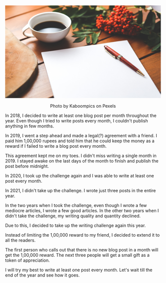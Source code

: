 <!--
.. title: On Resuming Writing Challenge
.. slug: resuming-writing-challenge
.. date: 2022-01-11 06:06:06 UTC+05:30
.. tags: personal, writing
.. category:
.. link:
.. description: 1,00,000 reward to readers who calls out that there is no new blog post every month.
.. type: text
-->

<p align="center">
<img height="300" width="800" src="/images/writing_challenge.jpg" />
</p>

<p align="center">
Photo by Kaboompics on Pexels
</p>


In 2018, I decided to write at least one blog post per month throughout the year. Even though I tried to write posts every month, I couldn't publish anything in few months.

In 2019, I went a step ahead and made a legal(?) agreement with a friend. I paid him 1,00,000 rupees and told him that he could keep the money as a reward if I failed to write a blog post every month.

This agreement kept me on my toes. I didn't miss writing a single month in 2019. I stayed awake on the last days of the month to finish and publish the post before midnight.

In 2020, I took up the challenge again and I was able to write at least one post every month.

In 2021, I didn't take up the challenge. I wrote just three posts in the entire year.

In the two years when I took the challenge, even though I wrote a few mediocre articles, I wrote a few good articles. In the other two years when I didn't take the challenge, my writing quality and quantity declined.

Due to this, I decided to take up the writing challenge again this year.

Instead of limiting the 1,00,000 reward to my friend, I decided to extend it to all the readers.

The first person who calls out that there is no new blog post in a month will get the 1,00,000 reward. The next three people will get a small gift as a token of appreciation.

I will try my best to write at least one post every month. Let's wait till the end of the year and see how it goes.
